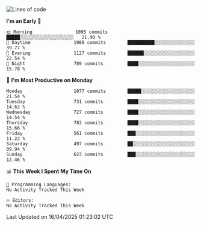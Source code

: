 <!--START_SECTION:waka-->
![Lines of code](https://img.shields.io/badge/From%20Hello%20World%20I%27ve%20Written-40.1%20million%20lines%20of%20code-blue)

**I'm an Early 🐤** 

```text
🌞 Morning                1095 commits        █████░░░░░░░░░░░░░░░░░░░░   21.90 % 
🌆 Daytime                1988 commits        ██████████░░░░░░░░░░░░░░░   39.77 % 
🌃 Evening                1127 commits        ██████░░░░░░░░░░░░░░░░░░░   22.54 % 
🌙 Night                  789 commits         ████░░░░░░░░░░░░░░░░░░░░░   15.78 % 
```
📅 **I'm Most Productive on Monday** 

```text
Monday                   1077 commits        █████░░░░░░░░░░░░░░░░░░░░   21.54 % 
Tuesday                  731 commits         ████░░░░░░░░░░░░░░░░░░░░░   14.62 % 
Wednesday                727 commits         ████░░░░░░░░░░░░░░░░░░░░░   14.54 % 
Thursday                 783 commits         ████░░░░░░░░░░░░░░░░░░░░░   15.66 % 
Friday                   561 commits         ███░░░░░░░░░░░░░░░░░░░░░░   11.22 % 
Saturday                 497 commits         ██░░░░░░░░░░░░░░░░░░░░░░░   09.94 % 
Sunday                   623 commits         ███░░░░░░░░░░░░░░░░░░░░░░   12.46 % 
```


📊 **This Week I Spent My Time On** 

```text
💬 Programming Languages: 
No Activity Tracked This Week

🔥 Editors: 
No Activity Tracked This Week
```


 Last Updated on 16/04/2025 01:23:02 UTC
<!--END_SECTION:waka-->
```
